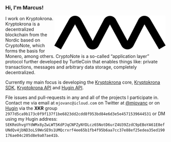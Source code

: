 ### Hi, I'm Marcus!

[<img src="https://raw.githubusercontent.com/kryptokrona/Styleguide/main/Logo/Black%20-%20logo.svg" width=350 align=right>](https://kryptokrona.org/)

I work on Kryptokrona. Kryptokrona is a decentralized blockchain from the Nordic based on CryptoNote, which forms the basis for Monero, among others. CryptoNote is a so-called “application layer” protocol further developed by TurtleCoin that enables things like: private transactions, messages and arbitrary data storage, completely decentralized.

Currently my main focus is developing the [Kryptokrona](https://github.com/kryptokrona/kryptokrona) core, [Kryptokrona SDK](https://github.com/kryptokrona/kryptokrona-sdk), [Kryptokrona API](https://github.com/kryptokrona/kryptokrona-api) and [Hugin API](https://github.com/kryptokrona/hugin-api).

File issues and pull-requests in any and all of the projects I participate in. Contact me via
email at `mjovanc@icloud.com` on Twitter at [@mjovanc](https://twitter.com/mjovanc/) or on [Hugin](https://hugin.chat) via the **XKR** group `2977d5ca9b173c0f9f137f1be6823dd2cdd8f953bd84e6d3e5e4571539644531` or DM using my Hugin address: `SEKReUhvgYYdWMx8yZwLWT5KdPJqCNPZyNYDLcz65NotD6urZ4U39ZzdC9pEBoYA61E8efUNdQv4jbND3oLS9WvSE9s1UMQcrxrf4ee65b1fb4f95b6aa7cc37e88ef25edea35ed190176ae04c205d8e9a07ae41b`.

